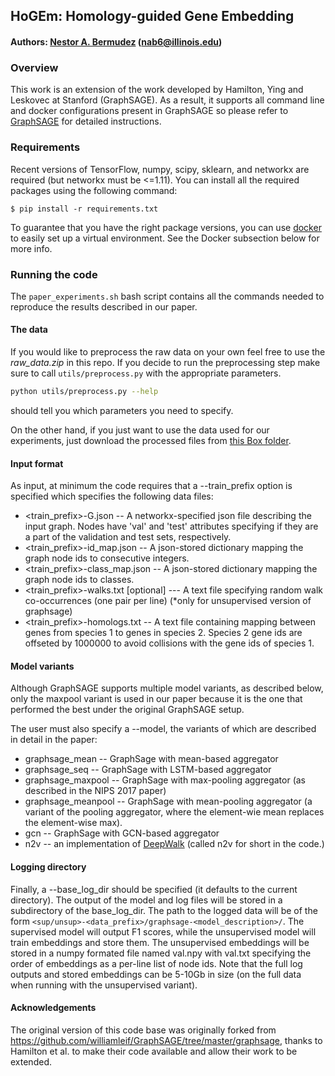 ## HoGEm: Homology-guided Gene Embedding

#### Authors: [Nestor A. Bermudez](https://nbermudezs.com/cv) (nab6@illinois.edu)

### Overview

This work is an extension of the work developed by Hamilton, Ying and Leskovec at Stanford (GraphSAGE).
As a result, it supports all command line and docker configurations present in GraphSAGE so please refer to [GraphSAGE](https://github.com/williamleif/GraphSAGE/tree/master/graphsage) for
detailed instructions.

### Requirements

Recent versions of TensorFlow, numpy, scipy, sklearn, and networkx are required (but networkx must be <=1.11). You can install all the required packages using the following command:

	$ pip install -r requirements.txt

To guarantee that you have the right package versions, you can use [docker](https://docs.docker.com/) to easily set up a virtual environment. See the Docker subsection below for more info.

### Running the code

The `paper_experiments.sh` bash script contains all the commands needed to reproduce the results
described in our paper.

#### The data
If you would like to preprocess the raw data on your own feel free to use the *raw_data.zip* in this repo. 
If you decide to run the preprocessing step make sure to call `utils/preprocess.py` with the appropriate
parameters. 

```bash
python utils/preprocess.py --help
```
should tell you which parameters you need to specify.

On the other hand, if you just want to use the data used for our experiments,
just download the processed files from [this Box folder](https://uofi.box.com/s/c0t6c16ld1uki4khymv8drzw68thitvd).

#### Input format
As input, at minimum the code requires that a --train_prefix option is specified which specifies the following data files:

* <train_prefix>-G.json -- A networkx-specified json file describing the input graph. Nodes have 'val' and 'test' attributes specifying if they are a part of the validation and test sets, respectively.
* <train_prefix>-id_map.json -- A json-stored dictionary mapping the graph node ids to consecutive integers.
* <train_prefix>-class_map.json -- A json-stored dictionary mapping the graph node ids to classes.
* <train_prefix>-walks.txt [optional] --- A text file specifying random walk co-occurrences (one pair per line) (*only for unsupervised version of graphsage)
* <train_prefix>-homologs.txt -- A text file containing mapping between genes from species 1 to genes in species 2. Species 2 gene ids are offseted by 1000000 to avoid
collisions with the gene ids of species 1.

#### Model variants

Although GraphSAGE supports multiple model variants, as described below, only the maxpool variant is used in our paper
because it is the one that performed the best under the original GraphSAGE setup.

The user must also specify a --model, the variants of which are described in detail in the paper:
* graphsage_mean -- GraphSage with mean-based aggregator
* graphsage_seq -- GraphSage with LSTM-based aggregator
* graphsage_maxpool -- GraphSage with max-pooling aggregator (as described in the NIPS 2017 paper)
* graphsage_meanpool -- GraphSage with mean-pooling aggregator (a variant of the pooling aggregator, where the element-wie mean replaces the element-wise max).
* gcn -- GraphSage with GCN-based aggregator
* n2v -- an implementation of [DeepWalk](https://arxiv.org/abs/1403.6652) (called n2v for short in the code.)

#### Logging directory
Finally, a --base_log_dir should be specified (it defaults to the current directory).
The output of the model and log files will be stored in a subdirectory of the base_log_dir.
The path to the logged data will be of the form `<sup/unsup>-<data_prefix>/graphsage-<model_description>/`.
The supervised model will output F1 scores, while the unsupervised model will train embeddings and store them.
The unsupervised embeddings will be stored in a numpy formated file named val.npy with val.txt specifying the order of embeddings as a per-line list of node ids.
Note that the full log outputs and stored embeddings can be 5-10Gb in size (on the full data when running with the unsupervised variant).

#### Acknowledgements

The original version of this code base was originally forked from https://github.com/williamleif/GraphSAGE/tree/master/graphsage, thanks to Hamilton et al. to make their code available and allow their work to be extended.
